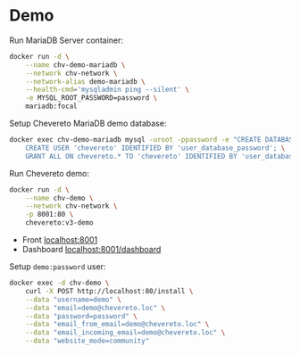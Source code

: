# Demo

Run MariaDB Server container:

```sh
docker run -d \
    --name chv-demo-mariadb \
    --network chv-network \
    --network-alias demo-mariadb \
    --health-cmd='mysqladmin ping --silent' \
    -e MYSQL_ROOT_PASSWORD=password \
    mariadb:focal
```

Setup Chevereto MariaDB demo database:

```sh
docker exec chv-demo-mariadb mysql -uroot -ppassword -e "CREATE DATABASE chevereto; \
    CREATE USER 'chevereto' IDENTIFIED BY 'user_database_password'; \
    GRANT ALL ON chevereto.* TO 'chevereto' IDENTIFIED BY 'user_database_password';"
```

Run Chevereto demo:

```sh
docker run -d \
    --name chv-demo \
    --network chv-network \
    -p 8001:80 \
    chevereto:v3-demo
```

- Front [localhost:8001](http://localhost:8001)
- Dashboard [localhost:8001/dashboard](http://localhost:8001/dashboard)

Setup `demo:password` user:

```sh
docker exec -d chv-demo \
    curl -X POST http://localhost:80/install \
    --data "username=demo" \
    --data "email=demo@chevereto.loc" \
    --data "password=password" \
    --data "email_from_email=demo@chevereto.loc" \
    --data "email_incoming_email=demo@chevereto.loc" \
    --data "website_mode=community"
```
